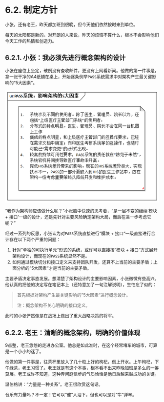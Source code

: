 # 6.2. 制定方针

小张，还有老王，昨天都加班到很晚，但今天他们依然按时来到单位。

每天的太阳都是新的。对开朗的人来说，昨天的烦恼不算什么，根本不会影响他们今天工作的热情和创造力。

## 6.2.1. 小张：我必须先进行概念架构的设计

小张在座位上坐定，破例没有查收邮件，更没有上网看新闻。他做的第一件事是，拿一张干净的A4纸铺在桌上，开始逐条例举`PASS`系统需求中对架构产生最关键影响的“5大因素”。

![PASS系统：影响架构的5大因素](images/PASS系统：影响架构的5大因素.png)

“我作为架构师应该做什么呢？”小张脑中快速的思考着，“是一层不变的继续‘模块 + 接口’一级的设计，还是先针对主要风险确定架构大局，而后在进一步考虑它呢？”

经过一系列的反思，小张认为对`PASS`系统直接进行“模块 + 接口“一级直接进行合计存在以下两个严重的问题：

1. 针对”单独的可执行单元“形式的系统，或许可以直接按”模块 + 接口“方式展开架构设计，而现在的`PASS`系统显然不是。
2. 如何通过模块切分和接口定义来支持团队开发，还算不上当前的主要矛盾；上面分析的”5大因素“才是当前的主要矛盾。

主要矛盾决定事态发展。想清楚了架构设计的主要影响因素，小张微微有些高兴。他认真的把他的决定写在笔记本上（还特意加了一句注解说明），生怕忘了似的：

> 首先根据对架构产生最关键影响的”5大因素“进行概念设计。
> 
> 注：概念架构不关心明确的接口定义。

此时的小张俨然像是在战场上做出了重大战略决策的将军。

## 6.2.2. 老王：清晰的概念架构，明确的价值体现

9点整，老王悠悠的走进办公室。他总是如此准时，在这个经常堵车的城市，可算是一个小小的迷了。

他做的第一件事是，往茶杯里放入了几十粒上好的枸杞，倒上开水。上午枸杞，下午绿茶，老王习惯了。老王就是有这个本事，根本看不出来昨晚加班是多么的一筹莫展。老王或许不知道，这种弄闲庭信步的气质恰恰是他日后越来越成功的关键。

温伯格讲：“力量是一种关系”。老王很欣赏这句话。

音乐有力量吗？不一定！它可以“催”人泪下，但也可以是对“牛”弹琴。